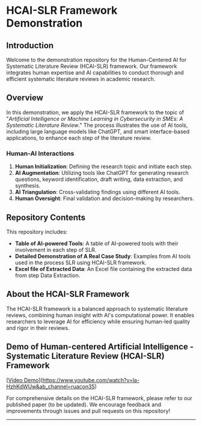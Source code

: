 # HCAI-SLR Framework Demonstration

## Introduction

Welcome to the demonstration repository for the Human-Centered AI for Systematic Literature Review (HCAI-SLR) framework. Our framework integrates human expertise and AI capabilities to conduct thorough and efficient systematic literature reviews in academic research.

## Overview

In this demonstration, we apply the HCAI-SLR framework to the topic of "_Artificial Intelligence or Machine Learning in Cybersecurity in SMEs: A Systematic Literature Review_." The process illustrates the use of AI tools, including large language models like ChatGPT, and smart interface-based applications, to enhance each step of the literature review.

### Human-AI Interactions

1. **Human Initialization**: Defining the research topic and initiate each step.
2. **AI Augmentation**: Utilizing tools like ChatGPT for generating research questions, keyword identification, draft writing, data extraction, and synthesis.
3. **AI Triangulation**: Cross-validating findings using different AI tools.
4. **Human Oversight**: Final validation and decision-making by researchers.

## Repository Contents

This repository includes:

- **Table of AI-powered Tools**: A table of AI-powered tools with their involvement in each step of SLR.
- **Detailed Demonstration of A Real Case Study**: Examples from AI tools used in the process SLR using HCAI-SLR framework.
- **Excel file of Extracted Data**: An Excel file containing the extracted data from step Data Extraction.

## About the HCAI-SLR Framework

The HCAI-SLR framework is a balanced approach to systematic literature reviews, combining human insight with AI's computational power. It enables researchers to leverage AI for efficiency while ensuring human-led quality and rigor in their reviews.

## Demo of Human-centered Artificial Intelligence - Systematic Literature Review (HCAI-SLR) Framework

[[Video Demo]()](https://www.youtube.com/watch?v=la-HzhKdWUw&ab_channel=ruacon35)

For comprehensive details on the HCAI-SLR framework, please refer to our published paper (to be updated). We encourage feedback and improvements through issues and pull requests on this repository!

---
